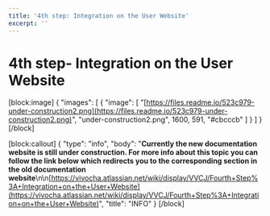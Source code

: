 ```yaml
---
title: '4th step: Integration on the User Website'
excerpt: ''
---
```


# 4th step- Integration on the User Website

\[block:image\] { "images": \[ { "image": \[ "[https://files.readme.io/523c979-under-construction2.png](https://files.readme.io/523c979-under-construction2.png)", "under-construction2.png", 1600, 591, "\#cbcccb" \] } \] } \[/block\]

\[block:callout\] { "type": "info", "body": "**Currently the new documentation website is still under construction. For more info about this topic you can follow the link below which redirects you to the corresponding section in the old documentation website**\n\n[https://vivocha.atlassian.net/wiki/display/VVCJ/Fourth+Step%3A+Integration+on+the+User+Website](https://vivocha.atlassian.net/wiki/display/VVCJ/Fourth+Step%3A+Integration+on+the+User+Website)", "title": "INFO" } \[/block\]

